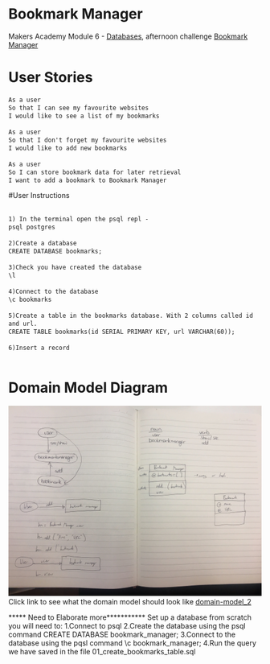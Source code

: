 # Bookmark Manager

Makers Academy Module 6 - [Databases](https://github.com/makersacademy/course/blob/master/apprenticeship_module_outlines.md#module-6-databases), afternoon challenge [Bookmark Manager](https://github.com/makersacademy/course/tree/master/bookmark_manager)

# User Stories
```
As a user
So that I can see my favourite websites
I would like to see a list of my bookmarks

As a user
So that I don't forget my favourite websites
I would like to add new bookmarks

As a user
So I can store bookmark data for later retrieval
I want to add a bookmark to Bookmark Manager
```

#User Instructions
```

1) In the terminal open the psql repl -
psql postgres

2)Create a database
CREATE DATABASE bookmarks;

3)Check you have created the database
\l

4)Connect to the database
\c bookmarks

5)Create a table in the bookmarks database. With 2 columns called id and url.
CREATE TABLE bookmarks(id SERIAL PRIMARY KEY, url VARCHAR(60));

6)Insert a record


```
# Domain Model Diagram
![Domain Model](img/domain-model.jpg)
Click link to see what the domain model should look like [domain-model_2](https://github.com/makersacademy/course/blob/master/bookmark_manager/images/bookmark_manager_1.png)


***** Need to Elaborate more***********
Set up a database from scratch you will need to:
1.Connect to psql
2.Create the database using the psql command CREATE DATABASE bookmark_manager;
3.Connect to the database using the pqsl command \c bookmark_manager;
4.Run the query we have saved in the file 01_create_bookmarks_table.sql

